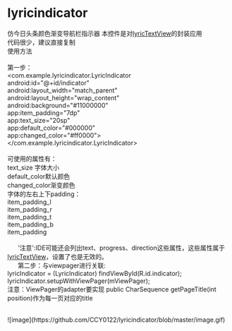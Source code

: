 # lyricindicator
仿今日头条颜色渐变导航栏指示器
本控件是对[lyricTextView](https://github.com/CCY0122/lyrictextview)的封装应用<br/>
代码很少，建议直接复制<br/>
使用方法<br/><br/>
第一步：<br/>
<com.example.lyricindicator.LyricIndicator<br/>
        android:id="@+id/indicator"<br/>
        android:layout_width="match_parent"<br/>
        android:layout_height="wrap_content"<br/>
        android:background="#11000000"<br/>
        app:item_padding="7dp"<br/>
        app:text_size="20sp"<br/>
        app:default_color="#000000"<br/>
        app:changed_color="#ff0000"><br/>
        </com.example.lyricindicator.LyricIndicator><br/><br/>
可使用的属性有：<br/>
        text_size 字体大小<br/>
        default_color默认颜色<br/>
        changed_color渐变颜色<br/>
        字体的左右上下padding：<br/>
        item_padding_l<br/>
        item_padding_r<br/>
        item_padding_t<br/>
        item_padding_b<br/>
        item_padding<br/><br/>
        '注意':IDE可能还会列出text、progress、direction这些属性，这些属性属于[lyricTextView](https://github.com/CCY0122/lyrictextview)，设置了也是无效的。<br/>
       
第二步：与viewpager进行关联:<br/>
 lyricIndicator = (LyricIndicator) findViewById(R.id.indicator);<br/>
 lyricIndicator.setupWithViewPager(mViewPager);<br/>
 注意：ViewPager的adapter要实现 public CharSequence getPageTitle(int position)作为每一页对应的title<br/>

<br/>
![image](https://github.com/CCY0122/lyricindicator/blob/master/image.gif)<br/>
